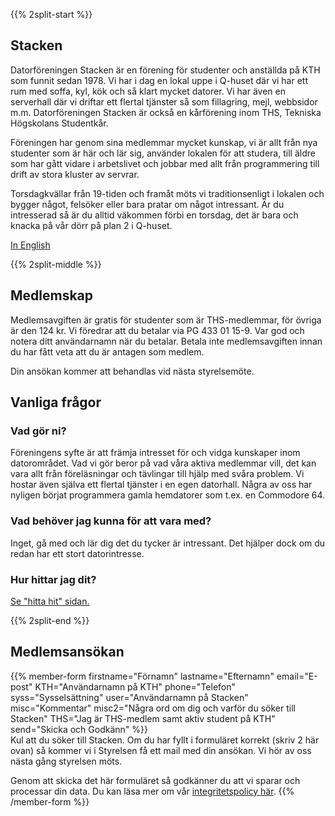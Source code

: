 <!-- 
.. title: Bli medlem
.. slug: member
.. description:
-->

{{% 2split-start %}}

## Stacken
Datorföreningen Stacken är en förening för studenter och anställda
på KTH som funnit sedan 1978. Vi har i dag en lokal uppe i Q-huset
där vi har ett rum med soffa, kyl, kök och så klart mycket datorer.
Vi har även en serverhall där vi driftar ett flertal tjänster så som
fillagring, mejl, webbsidor m.m. Datorföreningen Stacken är också
en kårförening inom THS, Tekniska Högskolans Studentkår.

Föreningen har genom sina medlemmar mycket kunskap, vi är allt från
nya studenter som är här och lär sig, använder lokalen för att
studera, till äldre som har gått vidare i arbetslivet och jobbar med
allt från programmering till drift av stora kluster av servrar.

Torsdagkvällar från 19-tiden och framåt möts vi traditionsenligt i
lokalen och bygger något, felsöker eller bara pratar om något
intressant. Är du intresserad så är du alltid väkommen förbi en
torsdag, det är bara och knacka på vår dörr på plan 2 i Q-huset.

[In English](/en/member/)

{{% 2split-middle %}}

## Medlemskap

Medlemsavgiften är gratis för studenter som är THS-medlemmar, för
övriga är den 124 kr. Vi föredrar att du betalar via PG 433 01
15-9. Var god och notera ditt användarnamn när du betalar. Betala
inte medlemsavgiften innan du har fått veta att du är antagen som
medlem.

Din ansökan kommer att behandlas vid nästa styrelsemöte.

## Vanliga frågor

### Vad gör ni?
Föreningens syfte är att främja intresset för och vidga kunskaper inom
datorområdet. Vad vi gör beror på vad våra aktiva medlemmar vill, det
kan vara allt från föreläsningar och tävlingar till hjälp med svåra
problem. Vi hostar även själva ett flertal tjänster i en egen
datorhall. Några av oss har nyligen börjat programmera gamla
hemdatorer som t.ex. en Commodore 64.

### Vad behöver jag kunna för att vara med?
Inget, gå med och lär dig det du tycker är intressant. Det hjälper dock om du redan har ett stort datorintresse.

### Hur hittar jag dit?
[Se "hitta hit" sidan.](/find/)

{{% 2split-end %}}

## Medlemsansökan

{{% member-form
firstname="Förnamn"
lastname="Efternamn"
email="E-post"
KTH="Användarnamn på KTH"
phone="Telefon"
syss="Sysselsättning"
user="Användarnamn på Stacken"
misc="Kommentar"
misc2="Några ord om dig och varför du söker till Stacken"
THS="Jag är THS-medlem samt aktiv student på KTH"
send="Skicka och Godkänn"
%}}
<br>
Kul att du söker till Stacken. Om du har fyllt i formuläret korrekt (skriv 2 här ovan)
så kommer vi i Styrelsen få ett mail med din ansökan. Vi hör av oss nästa gång
styrelsen möts.

Genom att skicka det här formuläret så godkänner du att vi sparar och processar din data. Du kan läsa mer om vår <a href="/club/integritetspolicy/">integritetspolicy här</a>.
{{% /member-form %}}
